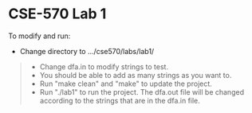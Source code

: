 # CSE-570 Lab 1

To modify and run:

   * Change directory to .../cse570/labs/lab1/  
> * Change dfa.in to modify strings to test.  
> * You should be able to add as many strings as you want to.  
> * Run "make clean" and "make" to update the project.  
> * Run "./lab1" to run the project. The dfa.out file will be changed according to the strings that are in the dfa.in file.  

